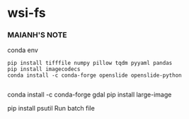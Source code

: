 # wsi-fs

### MAIANH'S NOTE
conda env 

```
pip install tifffile numpy pillow tqdm pyyaml pandas
pip install imagecodecs
conda install -c conda-forge openslide openslide-python
 
``` 

conda install -c conda-forge gdal
pip install large-image
 
pip install psutil
Run batch file 